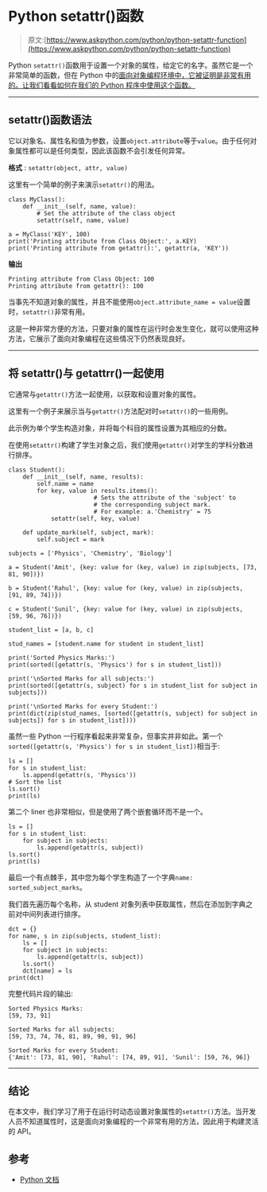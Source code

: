 # Python setattr()函数

> 原文:[https://www.askpython.com/python/python-setattr-function](https://www.askpython.com/python/python-setattr-function)

Python `setattr()`函数用于设置一个对象的属性，给定它的名字。虽然它是一个非常简单的函数，但在 Python 中的[面向对象编程环境中，它被证明是非常有用的。让我们看看如何在我们的 Python 程序中使用这个函数。](https://www.askpython.com/python/oops/object-oriented-programming-python)

* * *

## setattr()函数语法

它以对象名、属性名和值为参数，设置`object.attribute`等于`value`。由于任何对象属性都可以是任何类型，因此该函数不会引发任何异常。

**格式** : `setattr(object, attr, value)`

这里有一个简单的例子来演示`setattr()`的用法。

```
class MyClass():
    def __init__(self, name, value):
        # Set the attribute of the class object
        setattr(self, name, value)

a = MyClass('KEY', 100)
print('Printing attribute from Class Object:', a.KEY)
print('Printing attribute from getattr():', getattr(a, 'KEY'))

```

**输出**

```
Printing attribute from Class Object: 100
Printing attribute from getattr(): 100

```

当事先不知道对象的属性，并且不能使用`object.attribute_name = value`设置时，`setattr()`非常有用。

这是一种非常方便的方法，只要对象的属性在运行时会发生变化，就可以使用这种方法，它展示了面向对象编程在这些情况下仍然表现良好。

* * *

## 将 setattr()与 getattrr()一起使用

它通常与`getattr()`方法一起使用，以获取和设置对象的属性。

这里有一个例子来展示当与`getattr()`方法配对时`setattr()`的一些用例。

此示例为单个学生构造对象，并将每个科目的属性设置为其相应的分数。

在使用`setattr()`构建了学生对象之后，我们使用`getattr()`对学生的学科分数进行排序。

```
class Student():
	def __init__(self, name, results):
		self.name = name
		for key, value in results.items():
                        # Sets the attribute of the 'subject' to
                        # the corresponding subject mark.
                        # For example: a.'Chemistry' = 75
			setattr(self, key, value)

	def update_mark(self, subject, mark):
		self.subject = mark

subjects = ['Physics', 'Chemistry', 'Biology']

a = Student('Amit', {key: value for (key, value) in zip(subjects, [73, 81, 90])})

b = Student('Rahul', {key: value for (key, value) in zip(subjects, [91, 89, 74])})

c = Student('Sunil', {key: value for (key, value) in zip(subjects, [59, 96, 76])})

student_list = [a, b, c]

stud_names = [student.name for student in student_list]

print('Sorted Physics Marks:')
print(sorted([getattr(s, 'Physics') for s in student_list]))

print('\nSorted Marks for all subjects:')
print(sorted([getattr(s, subject) for s in student_list for subject in subjects]))

print('\nSorted Marks for every Student:')
print(dict(zip(stud_names, [sorted([getattr(s, subject) for subject in subjects]) for s in student_list])))

```

虽然一些 Python 一行程序看起来非常复杂，但事实并非如此。第一个`sorted([getattr(s, 'Physics') for s in student_list])`相当于:

```
ls = []
for s in student_list:
    ls.append(getattr(s, 'Physics'))
# Sort the list
ls.sort()
print(ls)

```

第二个 liner 也非常相似，但是使用了两个嵌套循环而不是一个。

```
ls = []
for s in student_list:
    for subject in subjects:
        ls.append(getattr(s, subject))
ls.sort()
print(ls)

```

最后一个有点棘手，其中您为每个学生构造了一个字典`name: sorted_subject_marks`。

我们首先遍历每个名称，从 student 对象列表中获取属性，然后在添加到字典之前对中间列表进行排序。

```
dct = {}
for name, s in zip(subjects, student_list):
    ls = []
    for subject in subjects:
        ls.append(getattr(s, subject))
    ls.sort()
    dct[name] = ls
print(dct)

```

完整代码片段的输出:

```
Sorted Physics Marks:
[59, 73, 91]

Sorted Marks for all subjects:
[59, 73, 74, 76, 81, 89, 90, 91, 96]

Sorted Marks for every Student:
{'Amit': [73, 81, 90], 'Rahul': [74, 89, 91], 'Sunil': [59, 76, 96]}

```

* * *

## 结论

在本文中，我们学习了用于在运行时动态设置对象属性的`setattr()`方法。当开发人员不知道属性时，这是面向对象编程的一个非常有用的方法，因此用于构建灵活的 API。

## 参考

*   [Python 文档](https://python-reference.readthedocs.io/en/latest/docs/functions/setattr.html)
